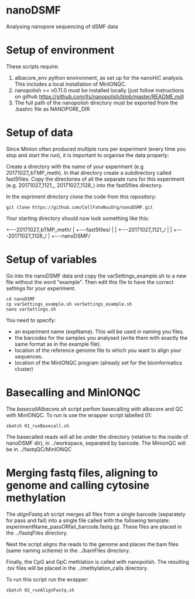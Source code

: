 # nanoDSMF
Analysing nanopore sequencing of dSMF data

# Setup of environment

These scripts require:
1) albacore_env python environment, as set up for the nanoHiC analysis. This includes a local installation of MinIONQC.
2) nanopolish >= v0.11.0 must be installed locally (just follow instructions on github https://github.com/jts/nanopolish/blob/master/README.md)
3) The full path of the nanopolish directory must be exported from the .bashrc file as NANOPORE_DIR

# Setup of data

Since Minion often produced multiple runs per experiment (every time you stop and start the run), it is important to organise the data properly:

Create a directory with the name of your experiment (e.g 20171027_bTMP_meth). In that directory create a subdirectory called fast5files. Copy the directories of all the separate runs for this experiment (e.g. 20171027_1121_, 20171027_1128_) into the fast5files directory.

In the expriment directory clone the code from this repository:
```
git clone https://github.com/CellFateNucOrg/nanoDSMF.git
```
Your starting directory should now look something like this:

+---20171027_bTMP_meth/
|   +---fast5files/
|   |   +---20171027_1121_/
|   |   +---20171027_1128_/
|   +---nanoDSMF/

# Setup of variables

Go into the nanoDSMF data and copy the varSettings_example.sh to a new file without the word "example". Then edit this file to have the correct settings for your experiment.
```
cd nanoDSMF
cp varSettings_example.sh verSettings_example.sh
nano varSettings.sh
```

You need to specify: 
- an experiment name (expName). This will be used in naming you files. 
- the barcodes for the samples you analysed (write them with exactly the same format as in the example file).
- location of the reference genome file to which you want to align your sequences.
- location of the MinIONQC program (already set for the bioinformatics cluster)

# Basecalling and MinIONQC
The *basecallAlbacore.sh* script perfom basecalling with albacore and QC with MinIONQC. To run is use the wrapper script labelled 01:

```
sbatch 01_runBasecall.sh
```

The basecalled reads will all be under the directory (relative to the inside of nanoDSMF dir), in ../workspace, separated by barcode. The MinionQC will be in ../fastqQC/MinIONQC

# Merging fastq files, aligning to genome and calling cytosine methylation
The *alignFastq.sh* script merges all files from a single barcode (separately for pass and fail) into a single file called with the following template: experimentName_passORfail_barcode.fastq.gz. These files are placed in the ../fastqFiles directory.

Next the script aligns the reads to the genome and places the bam files (same naming scheme) in the ../bamFiles directory.

Finally, the CpG and GpC methlation is called with nanopolish. The resulting .tsv files will be placed in the ../methylation_calls directory. 

To run this script run the wrapper:
```
sbatch 02_runAlignFastq.sh
```





